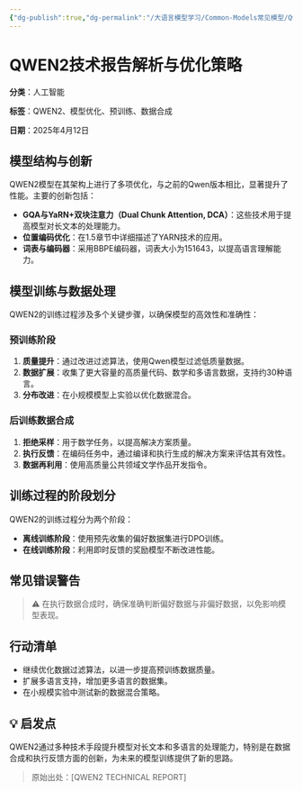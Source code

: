 ```yaml
---
{"dg-publish":true,"dg-permalink":"/大语言模型学习/Common-Models常见模型/Qwen系列/Qwen2","dg-home":false,"dg-description":"在此输入笔记的描述","dg-hide":false,"dg-hide-title":false,"dg-show-backlinks":true,"dg-show-local-graph":true,"dg-show-inline-title":true,"dg-pinned":false,"dg-passphrase":"在此输入访问密码","dg-enable-mathjax":false,"dg-enable-mermaid":false,"dg-enable-uml":false,"dg-note-icon":0,"dg-enable-dataview":false,"tags":["NLP"],"permalink":"/大语言模型学习/Common-Models常见模型/Qwen系列/Qwen2/","dgShowBacklinks":true,"dgShowLocalGraph":true,"dgShowInlineTitle":true,"dgPassFrontmatter":true,"noteIcon":0,"created":"2025-04-25T11:16:19.000+08:00","updated":"2025-04-25T11:16:36.000+08:00"}
---
```




# QWEN2技术报告解析与优化策略
**分类**：人工智能

**标签**：QWEN2、模型优化、预训练、数据合成

**日期**：2025年4月12日

## 模型结构与创新
QWEN2模型在其架构上进行了多项优化，与之前的Qwen版本相比，显著提升了性能。主要的创新包括：

- **GQA与YaRN+双块注意力（Dual Chunk Attention, DCA）**：这些技术用于提高模型对长文本的处理能力。
- **位置编码优化**：在1.5章节中详细描述了YARN技术的应用。
- **词表与编码器**：采用BBPE编码器，词表大小为151643，以提高语言理解能力。


## 模型训练与数据处理
QWEN2的训练过程涉及多个关键步骤，以确保模型的高效性和准确性：

### 预训练阶段
1. **质量提升**：通过改进过滤算法，使用Qwen模型过滤低质量数据。
2. **数据扩展**：收集了更大容量的高质量代码、数学和多语言数据，支持约30种语言。
3. **分布改进**：在小规模模型上实验以优化数据混合。


### 后训练数据合成
1. **拒绝采样**：用于数学任务，以提高解决方案质量。
2. **执行反馈**：在编码任务中，通过编译和执行生成的解决方案来评估其有效性。
3. **数据再利用**：使用高质量公共领域文学作品开发指令。


## 训练过程的阶段划分
QWEN2的训练过程分为两个阶段：

- **离线训练阶段**：使用预先收集的偏好数据集进行DPO训练。
- **在线训练阶段**：利用即时反馈的奖励模型不断改进性能。


## 常见错误警告
> ⚠️ 在执行数据合成时，确保准确判断偏好数据与非偏好数据，以免影响模型表现。


## 行动清单
- 继续优化数据过滤算法，以进一步提高预训练数据质量。
- 扩展多语言支持，增加更多语言的数据集。
- 在小规模实验中测试新的数据混合策略。


## 💡 启发点
QWEN2通过多种技术手段提升模型对长文本和多语言的处理能力，特别是在数据合成和执行反馈方面的创新，为未来的模型训练提供了新的思路。

> 原始出处：[QWEN2 TECHNICAL REPORT]
